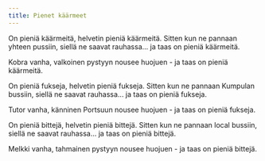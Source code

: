 ```yaml
---
title: Pienet käärmeet
---
```


On pieniä käärmeitä,
helvetin pieniä käärmeitä.
Sitten kun ne pannaan yhteen pussiin,
siellä ne saavat rauhassa...
ja taas on pieniä käärmeitä.

Kobra vanha, valkoinen
pystyyn nousee huojuen -
ja taas on pieniä käärmeitä.

On pieniä fukseja,
helvetin pieniä fukseja.
Sitten kun ne pannaan Kumpulan bussiin,
siellä ne saavat rauhassa...
ja taas on pieniä fukseja.

Tutor vanha, känninen
Portsuun nousee huojuen -
ja taas on pieniä fukseja.

On pieniä bittejä,
helvetin pieniä bittejä.
Sitten kun ne pannaan local bussiin,
siellä ne saavat rauhassa...
ja taas on pieniä bittejä.

Melkki vanha, tahmainen
pystyyn nousee huojuen -
ja taas on pieniä bittejä.
